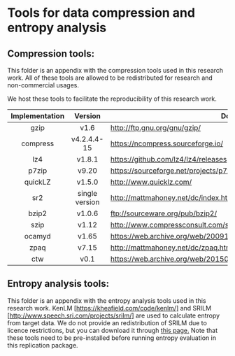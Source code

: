 # Tools for data compression and entropy analysis

## Compression tools:

This folder is an appendix with the compression tools used in this research work. All of these tools are allowed to be redistributed for research and non-commercial usages.

We host these tools to facilitate the reproducibility of this research work.

| Implementation| Version       | Download link                                                                      |
| :-----------: | :-----------: | -----------------------------------------------------------------------------------|
| gzip          | v1.6          | http://ftp.gnu.org/gnu/gzip/                                                       |
| compress      | v4.2.4.4-15   | https://ncompress.sourceforge.io/                                                  |
| lz4           | v1.8.1        | https://github.com/lz4/lz4/releases                                                |
| p7zip         | v9.20         | https://sourceforge.net/projects/p7zip/files/p7zip/                                |
| quickLZ       | v1.5.0        | http://www.quicklz.com/                                                            |
| sr2           | single version| http://mattmahoney.net/dc/index.html#sr2                                           |
| bzip2         | v1.0.6        | ftp://sourceware.org/pub/bzip2/                                                    |
| szip          | v1.12         | http://www.compressconsult.com/szip/#download                                      |
| ocamyd        | v1.65         | https://web.archive.org/web/20091026235047/http://de.geocities.com/ocamyd/         |
| zpaq          | v7.15         | http://mattmahoney.net/dc/zpaq.html                                                |
| ctw           | v0.1          | https://web.archive.org/web/20150302190939/http://www.ele.tue.nl/ctw/              |

## Entropy analysis tools:

This folder is an appendix with the entropy analysis tools used in this research work.
KenLM [https://kheafield.com/code/kenlm/] and SRILM [http://www.speech.sri.com/projects/srilm/] are used to calculate entropy from target data.
We do not provide an redistribution of SRILM due to licence restrictions, but you can download it through [this page.](http://www.speech.sri.com/projects/srilm/download.html)
Note that these tools need to be pre-installed before running entropy evaluation in this replication package.
